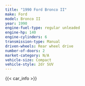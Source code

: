 ```yaml
---
title: "1990 Ford Bronco II"
make: Ford
model: Bronco II
year: 1990
engine-fuel-type: regular unleaded
engine-hp: 140
engine-cylinders: 6
transmission-type: Manual
driven-wheels: Rear wheel drive
number-of-doors: 2
market-category: N/A
vehicle-size: Compact
vehicle-style: 2dr SUV
---
```


{{< car_info >}}
